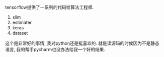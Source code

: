 tensorflow提供了一系列的代码给算法工程师.
1. slim
2. estimater
3. keras
4. dataset


这个是非常好的事情, 我对python还是挺喜欢的. 就是读源码的时候因为不是静态语言, 我的帮手pycharm也没办法给我一个好的结果.


